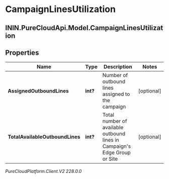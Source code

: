 # CampaignLinesUtilization

## ININ.PureCloudApi.Model.CampaignLinesUtilization

## Properties

|Name | Type | Description | Notes|
|------------ | ------------- | ------------- | -------------|
| **AssignedOutboundLines** | **int?** | Number of outbound lines assigned to the campaign | [optional] |
| **TotalAvailableOutboundLines** | **int?** | Total number of available outbound lines in Campaign&#39;s Edge Group or Site | [optional] |



_PureCloudPlatform.Client.V2 228.0.0_
